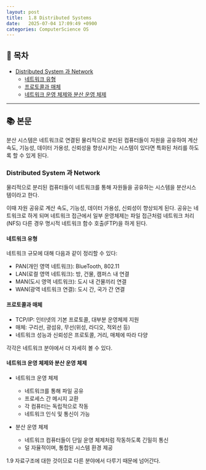 ```yaml
---
layout: post
title:  1.8 Distributed Systems
date:   2025-07-04 17:09:49 +0900
categories: ComputerScience OS
---
```


<!--more-->

## 📂 목차
- [Distributed System 과 Network](#distributed-system-과-network)
    - [네트워크 유형](#네트워크-유형)
    - [프로토콜과 매체](#프로토콜과-매체)
    - [네트워크 운영 체제와 분산 운영 체제](#네트워크-운영-체제와-분산-운영-체제)

---

## 📚 본문

분산 시스템은 네트워크로 연결된 물리적으로 분리된 컴퓨터들이 자원을 공유하여 계산 속도, 기능성, 데이터 가용성, 신뢰성을  향상시키는 시스템이 있다면 특화된 처리를 하도록 할 수 있게 된다.

### Distributed System 과 Network

물리적으로 분리된 컴퓨터들이 네트워크를 통해 자원들을 공유하는 시스템을 분산시스템이라고 한다.

이때 자원 공유로 계산 속도, 기능성, 데이터 가용성, 신뢰성이 향상되게 된다. 공유는 네트워크로 하게 되며 네트워크 접근에서 일부 운영체제는 파일 접근처럼 네트워크 처리(NFS) 다른 경우 명시적 네트워크 함수 호출(FTP)을 하게 된다.

#### 네트워크 유형

네트워크 규모에 대해 다음과 같이 정리할 수 있다:

- PAN(개인 영역 네트워크): BlueTooth, 802.11
- LAN(로컬 영역 네트워크): 방, 건물, 캠퍼스 내 연결
- MAN(도시 영역 네트워크): 도시 내 건물끼리 연결
- WAN(광역 네트워크 연결): 도시 간, 국가 간 연결

#### 프로토콜과 매체

- TCP/IP: 인터넷의 기본 프로토콜, 대부분 운영체제 지원
- 매체: 구리선, 광섬유, 무선(위성, 라디오, 적외선 등)
- 네트워크 성능과 신뢰성은 프로토콜, 거리, 매체에 따라 다양

각각은 네트워크 분야에서 더 자세히 볼 수 있다.

#### 네트워크 운영 체제와 분산 운영 체제

- 네트워크 운영 체제
    - 네트워크를 통해 파일 공유
    - 프로세스 간 메시지 교환
    - 각 컴퓨터는 독립적으로 작동
    - 네트워크 인식 및 통신이 가능

- 분산 운영 체제
    - 네트워크 컴퓨터들이 단일 운영 체제처럼 작동하도록 긴밀히 통신
    - 덜 자율적이며, 통합된 시스템 환경 제공

1.9 자료구조에 대한 것이므로 다른 분야에서 다루기 때문에 넘어간다.